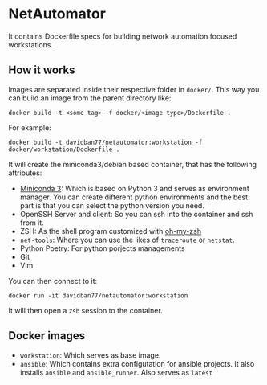 # NetAutomator

It contains Dockerfile specs for building network automation focused workstations.

## How it works

Images are separated inside their respective folder in `docker/`. This way you can build an image from the parent directory like:

```shell
docker build -t <some tag> -f docker/<image type>/Dockerfile .
```

For example:

```shell
docker build -t davidban77/netautomator:workstation -f docker/workstation/Dockerfile .
```

It will create the miniconda3/debian based container, that has the following attributes:

- [Miniconda 3](https://docs.conda.io/projects/conda/en/latest/): Which is based on Python 3 and serves as environment manager. You can create different python environments and the best part is that you can select the python version you need.
- OpenSSH Server and client: So you can ssh into the container and ssh from it.
- ZSH: As the shell program customized with [oh-my-zsh](https://github.com/robbyrussell/oh-my-zsh)
- `net-tools`: Where you can use the likes of `traceroute` or `netstat`.
- Python Poetry: For python porjects managements
- Git
- Vim

You can then connect to it:

```shell
docker run -it davidban77/netautomator:workstation
```

It will then open a `zsh` session to the container.

## Docker images

- `workstation`: Which serves as base image.
- `ansible`: Which contains extra configutation for ansible projects. It also installs `ansible` and `ansible_runner`. Also serves as `latest`
